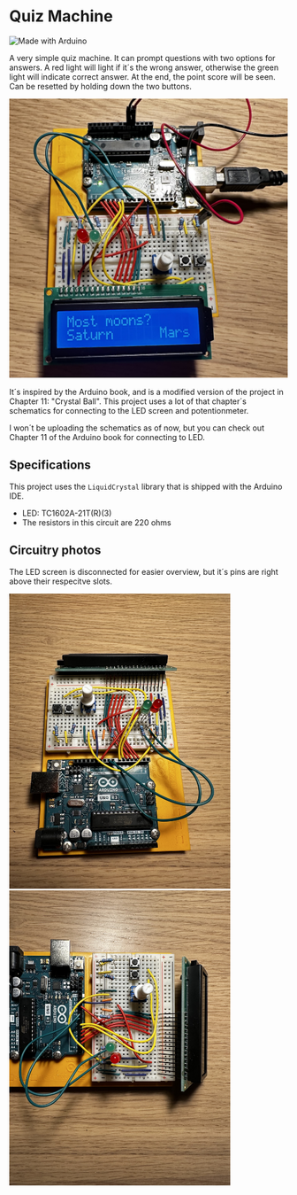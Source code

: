 # Quiz Machine

![Made with Arduino](https://img.shields.io/badge/Made_with-Arduino-8A2BE2)

A very simple quiz machine. It can prompt questions with two options for answers. A red light will light if it´s the wrong answer, otherwise the green light will indicate correct answer. At the end, the point score will be seen. Can be resetted by holding down the two buttons.

<img src="res/QuizMachine.jpeg" width="700" alt="The machine in action">

It´s inspired by the Arduino book, and is a modified version of the project in Chapter 11: "Crystal Ball". This project uses a lot of that chapter´s schematics for connecting to the LED screen and potentionmeter.

I won´t be uploading the schematics as of now, but you can check out Chapter 11 of the Arduino book for connecting to LED.

## Specifications

This project uses the `LiquidCrystal` library that is shipped with the Arduino IDE.

- LED: TC1602A-21T(R)(3)
- The resistors in this circuit are 220 ohms

## Circuitry photos

The LED screen is disconnected for easier overview, but it´s pins are right above their respecitve slots.

<img src="res/Overview_Breadboard_0.jpeg" width="400" alt="Overview of the breadboard">
<img src="res/Overview_Breadboard_1.jpeg" width="400" alt="Overview of the breadboard">
